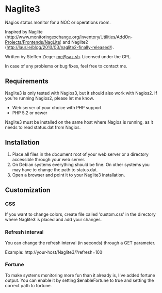 Naglite3
========

Nagios status monitor for a NOC or operations room.

Inspired by Naglite (http://www.monitoringexchange.org/inventory/Utilities/AddOn-Projects/Frontends/NagLite) 
and Naglite2 (http://laur.ie/blog/2010/03/naglite2-finally-released/).

Written by Steffen Zieger <me@saz.sh>.
Licensed under the GPL.

In case of any problems or bug fixes, feel free to contact me.

Requirements
------------

Naglite3 is only tested with Nagios3, but it should also work with Nagios2.
If you're running Nagios2, please let me know.

- Web server of your choice with PHP support
- PHP 5.2 or newer

Naglite3 must be installed on the same host where Nagios is running, as it
needs to read status.dat from Nagios.

Installation
------------

1. Place all files in the document root of your web server or a directory accessible through your web server.
2. On Debian systems everything should be fine. On other systems you may have to change the path to status.dat.
3. Open a browser and point it to your Naglite3 installation.

Customization
-------------

### CSS

If you want to change colors, create file called 'custom.css' in the
directory where Naglite3 is placed and add your changes.

### Refresh interval

You can change the refresh interval (in seconds) through a GET parameter.

Example:
http://your-host/Naglite3/?refresh=100

### Fortune

To make systems monitoring more fun than it already is, I've added fortune output.
You can enable it by setting $enableFortune to true and setting the correct path to fortune.
